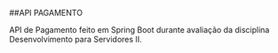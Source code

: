 ##API PAGAMENTO

API de Pagamento feito em Spring Boot durante avaliação da disciplina Desenvolvimento para Servidores II.
